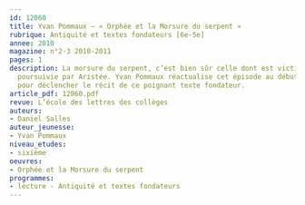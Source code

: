 ```yaml
---
id: 12060
title: Yvan Pommaux – « Orphée et la Morsure du serpent » 
rubrique: Antiquité et textes fondateurs [6e-5e]
annee: 2010
magazine: n°2-3 2010-2011
pages: 1
description: La morsure du serpent, c’est bien sûr celle dont est victime Eurydice,
  poursuivie par Aristée. Yvan Pommaux réactualise cet épisode au début de l’album
  pour déclencher le récit de ce poignant texte fondateur.
article_pdf: 12060.pdf
revue: L’école des lettres des collèges
auteurs:
- Daniel Salles
auteur_jeunesse:
- Yvan Pommaux
niveau_etudes:
- sixième
oeuvres:
- Orphée et la Morsure du serpent
programmes:
- lecture - Antiquité et textes fondateurs
---
```

